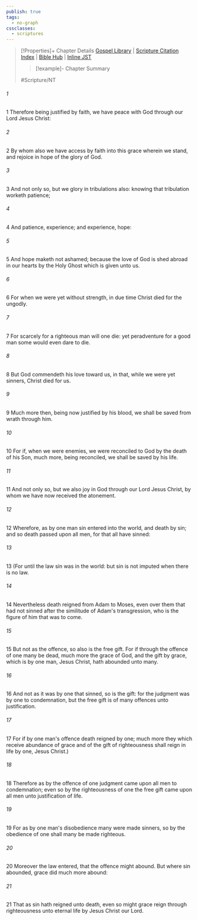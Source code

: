 ```yaml
---
publish: true
tags:
  - no-graph
cssclasses:
  - scriptures
---
```

>[!Properties]+ Chapter Details
>[Gospel Library](https://churchofjesuschrist.org/study/scriptures/nt/rom/5?lang=eng)    |    [Scripture Citation Index](https://scriptures.byu.edu/#09105::c09105)    |    [Bible Hub](https://biblehub.com/romans/5.htm)    |    [Inline JST](https://scripturetoolbox.com/html/ic/Romans/5.html)
>>[!example]- Chapter Summary
>> 
> 
>
>#Scripture/NT
###### 1
1 Therefore being justified by faith, we have peace with God through our Lord Jesus Christ:
###### 2
2 By whom also we have access by faith into this grace wherein we stand, and rejoice in hope of the glory of God.
###### 3
3 And not only so, but we glory in tribulations also: knowing that tribulation worketh patience;
###### 4
4 And patience, experience; and experience, hope:
###### 5
5 And hope maketh not ashamed; because the love of God is shed abroad in our hearts by the Holy Ghost which is given unto us.
###### 6
6 For when we were yet without strength, in due time Christ died for the ungodly.
###### 7
7 For scarcely for a righteous man will one die: yet peradventure for a good man some would even dare to die.
###### 8
8 But God commendeth his love toward us, in that, while we were yet sinners, Christ died for us.
###### 9
9 Much more then, being now justified by his blood, we shall be saved from wrath through him.
###### 10
10 For if, when we were enemies, we were reconciled to God by the death of his Son, much more, being reconciled, we shall be saved by his life.
###### 11
11 And not only so, but we also joy in God through our Lord Jesus Christ, by whom we have now received the atonement.
###### 12
12 Wherefore, as by one man sin entered into the world, and death by sin; and so death passed upon all men, for that all have sinned:
###### 13
13 (For until the law sin was in the world: but sin is not imputed when there is no law.
###### 14
14 Nevertheless death reigned from Adam to Moses, even over them that had not sinned after the similitude of Adam's transgression, who is the figure of him that was to come.
###### 15
15 But not as the offence, so also is the free gift. For if through the offence of one many be dead, much more the grace of God, and the gift by grace, which is by one man, Jesus Christ, hath abounded unto many.
###### 16
16 And not as it was by one that sinned, so is the gift: for the judgment was by one to condemnation, but the free gift is of many offences unto justification.
###### 17
17 For if by one man's offence death reigned by one; much more they which receive abundance of grace and of the gift of righteousness shall reign in life by one, Jesus Christ.)
###### 18
18 Therefore as by the offence of one judgment came upon all men to condemnation; even so by the righteousness of one the free gift came upon all men unto justification of life.
###### 19
19 For as by one man's disobedience many were made sinners, so by the obedience of one shall many be made righteous.
###### 20
20 Moreover the law entered, that the offence might abound. But where sin abounded, grace did much more abound:
###### 21
21 That as sin hath reigned unto death, even so might grace reign through righteousness unto eternal life by Jesus Christ our Lord.
